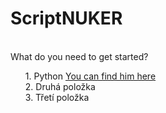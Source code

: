 <h1>ScriptNUKER</h1><br>
<a>What do you need to get started?</a><br>
<ul style="list-style-type: none;">
  <li>1. Python <a href="https://www.python.org/">You can find him here</a></li>
  <li>2. Druhá položka</li>
  <li>3. Třetí položka</li>
</ul>
